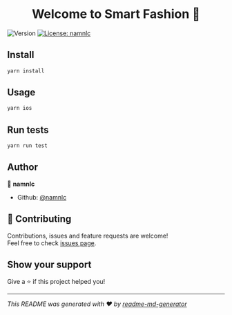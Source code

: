 <h1 align="center">Welcome to Smart Fashion 👋</h1>
<p>
  <img alt="Version" src="https://img.shields.io/badge/version-0.0.1-blue.svg?cacheSeconds=2592000" />
  <a href="#" target="_blank">
    <img alt="License: namnlc" src="https://img.shields.io/badge/License-namnlc-yellow.svg" />
  </a>
</p>

## Install

```sh
yarn install
```

## Usage

```sh
yarn ios 
```

## Run tests

```sh
yarn run test
```

## Author

👤 **namnlc**

* Github: [@namnlc](https://github.com/namnlc)

## 🤝 Contributing

Contributions, issues and feature requests are welcome!<br />Feel free to check [issues page](https://github.com/namnlc/SmartFashion/issues). 

## Show your support

Give a ⭐️ if this project helped you!

***
_This README was generated with ❤️ by [readme-md-generator](https://github.com/kefranabg/readme-md-generator)_